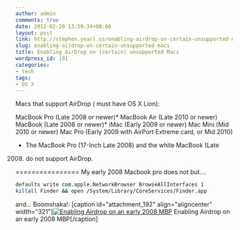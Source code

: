 ```yaml
---
author: admin
comments: true
date: 2012-02-20 13:59:34+00:00
layout: post
link: http://stephen.yearl.us/enabling-airdrop-on-certain-unsupported-macs/
slug: enabling-airdrop-on-certain-unsupported-macs
title: Enabling AirDrop on (certain) unsupported Macs
wordpress_id: 191
categories:
- tech
tags:
- OS X
---
```


Macs that support AirDrop ( must have OS X Lion): 

MacBook Pro (Late 2008 or newer)* 
MacBook Air (Late 2010 or newer) 
MacBook (Late 2008 or newer)* 
iMac (Early 2009 or newer) 
Mac Mini (Mid 2010 or newer) 
Mac Pro (Early 2009 with AirPort Extreme card, or Mid 2010) 
* The MacBook Pro (17-Inch Late 2008) and the white MacBook (Late 
2008) do not support AirDrop. 

 ================ 
My early 2008 Macbook pro does not but....
```bash
defaults write com.apple.NetworkBrowser BrowseAllInterfaces 1
killall Finder && open /System/Library/CoreServices/Finder.app
```

and... Boomshaka!:
[caption id="attachment_192" align="aligncenter" width="321"][![Enabling Airdrop on an early 2008 MBP](http://sjy.yearl.us/wp-content/uploads/2013/04/airdrop_early_2008_MBP.png)](http://sjy.yearl.us/wp-content/uploads/2013/04/airdrop_early_2008_MBP.png) Enabling Airdrop on an early 2008 MBP[/caption]
